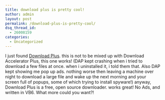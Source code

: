 ```yaml
---
title: download plus is pretty cool!
author: admin
layout: post
permalink: /download-plus-is-pretty-cool/
dsq_thread_id:
  - 26008159
categories:
  - Uncategorized
---
```

I just found [Download Plus][1].&nbsp;this is not to be mixed up with Download Accelerator Plus, this one works! (DAP kept crashing when i tried to download a few files at once. when i uninstalled it, i told them that. Also DAP kept showing me pop up ads. nothing worse then leaving a machine over night to download a large file and wake up the next morning and your screen full of popups, some of which trying to install spyware!) anyway, Download Plus is a free, open source downloader. works great! No Ads, and written in VB6. What more could you want?!

 [1]: http://www.downloadplus.tk/